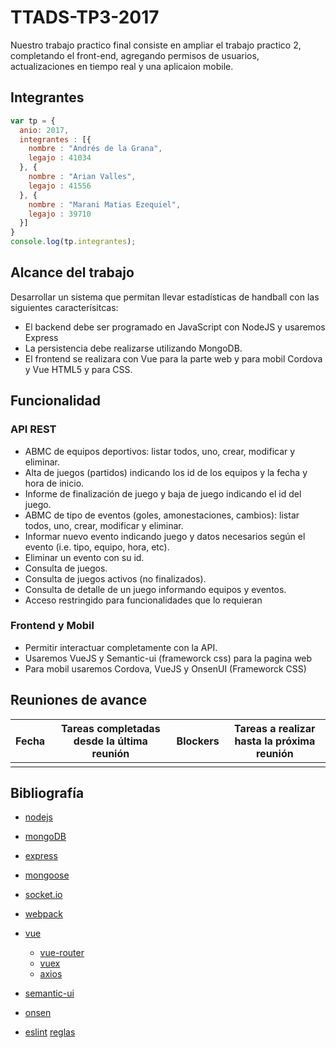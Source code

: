 # TTADS-TP3-2017

Nuestro trabajo practico final consiste en ampliar el trabajo practico 2, completando el front-end, agregando permisos de usuarios, actualizaciones en tiempo real y una aplicaion mobile.

## Integrantes
``` javascript
var tp = {
  anio: 2017,
  integrantes : [{
    nombre : "Andrés de la Grana",
    legajo : 41034
  }, {
    nombre : "Arian Valles",
    legajo : 41556
  }, {
    nombre : "Marani Matias Ezequiel",
    legajo : 39710
  }]
}
console.log(tp.integrantes);
```

## Alcance del trabajo

Desarrollar un sistema que permitan llevar estadísticas de handball con las siguientes caracterísitcas:
* El backend debe ser programado en JavaScript con NodeJS y usaremos Express
* La persistencia debe realizarse utilizando MongoDB.
* El frontend se realizara con Vue para la parte web y para mobil Cordova y Vue HTML5 y para CSS.

## Funcionalidad
### API REST
* ABMC de equipos deportivos: listar todos, uno, crear, modificar y eliminar.
* Alta de juegos (partidos) indicando los id de los equipos y la fecha y hora de inicio.
* Informe de finalización de juego y baja de juego indicando el id del juego.
* ABMC de tipo de eventos (goles, amonestaciones, cambios): listar todos, uno, crear, modificar y eliminar.
* Informar nuevo evento indicando juego y datos necesarios según el evento (i.e. tipo, equipo, hora, etc).
* Eliminar un evento con su id.
* Consulta de juegos.
* Consulta de juegos activos (no finalizados).
* Consulta de detalle de un juego informando equipos y eventos.
* Acceso restringido para funcionalidades que lo requieran

### Frontend y Mobil

* Permitir interactuar completamente con la API.
* Usaremos VueJS y Semantic-ui (frameworck css) para la pagina web
* Para mobil usaremos Cordova, VueJS y OnsenUI (Frameworck CSS)

## Reuniones de avance

|Fecha|Tareas completadas desde la última reunión| Blockers |Tareas a realizar hasta la próxima reunión|
|-----|------------------------------------------|----------|------------------------------------------|
||||||


## Bibliografía

* [nodejs](http://nodejs.org)
* [mongoDB](http://mongodb.com)
* [express](http://expressjs.com)
* [mongoose](http://mongoosejs.com)
* [socket.io](https://socket.io/)

* [webpack](https://webpack.js.org/)
* [vue](https://vuejs.org/)
  * [vue-router](https://github.com/vuejs/vue-router)
  * [vuex](https://github.com/vuejs/vuex)
  * [axios](https://github.com/mzabriskie/axios)
* [semantic-ui](https://semantic-ui.com/)
* [onsen](https://onsen.io)

* [eslint](https://eslint.org) [reglas](https://eslint.org/docs/rules/)
